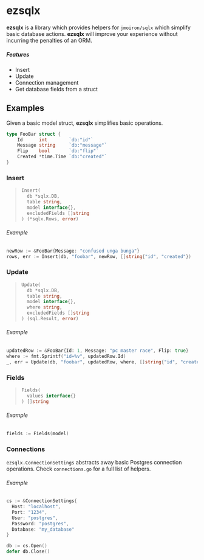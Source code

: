 # ezsqlx

**ezsqlx** is a library which provides helpers for `jmoiron/sqlx` which simplify basic database actions. **ezsqlx** will improve your experience without incurring the penalties of an ORM.

##### Features

* Insert
* Update
* Connection management
* Get database fields from a struct

## Examples

Given a basic model struct, **ezsqlx** simplifies basic operations.

```go
type FooBar struct {
	Id      int        `db:"id"`
	Message string     `db:"message"`
	Flip    bool       `db:"flip"`
	Created *time.Time `db:"created"`
}
```

### Insert
> ```go
> Insert(
>   db *sqlx.DB,
>   table string,
>   model interface{},
>   excludedFields []string
> ) (*sqlx.Rows, error)
> ```

###### Example
```go
newRow := &FooBar{Message: "confused unga bunga"}
rows, err := Insert(db, "foobar", newRow, []string{"id", "created"})
```

### Update

> ```go
> Update(
>  	db *sqlx.DB,
>  	table string,
>  	model interface{},
>  	where string,
>  	excludedFields []string
> ) (sql.Result, error) 
> ```

###### Example
```go
updatedRow := &FooBar{Id: 1, Message: "pc master race", Flip: true}
where := fmt.Sprintf("id=%v", updatedRow.Id)
_, err = Update(db, "foobar", updatedRow, where, []string{"id", "created"})
```

### Fields

> ```go
> Fields(
>   values interface{}
> ) []string
> ```

###### Example

```go
fields := Fields(model)
```

### Connections

`ezsqlx.ConnectionSettings` abstracts away basic Postgres connection operations. Check `connections.go` for a full list of helpers.

###### Example

```go
cs := &ConnectionSettings{
  Host: "localhost",
  Port: "1234",
  User: "postgres",
  Password: "postgres",
  Database: "my_database"
}

db := cs.Open()
defer db.Close()
```